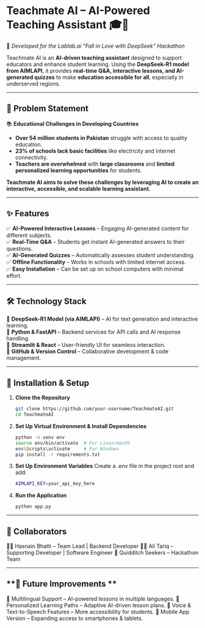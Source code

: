 # **Teachmate AI – AI-Powered Teaching Assistant** 🎓🤖  
🚀 *Developed for the Lablab.ai "Fall in Love with DeepSeek" Hackathon*  

Teachmate AI is an **AI-driven teaching assistant** designed to support educators and enhance student learning. Using the **DeepSeek-R1 model from AIMLAPI**, it provides **real-time Q&A, interactive lessons, and AI-generated quizzes** to make **education accessible for all**, especially in underserved regions.  

---

## **📌 Problem Statement**  
📚 **Educational Challenges in Developing Countries**  
- **Over 54 million students in Pakistan** struggle with access to quality education.  
- **23% of schools lack basic facilities** like electricity and internet connectivity.  
- **Teachers are overwhelmed** with **large classrooms** and **limited personalized learning opportunities** for students.  

**Teachmate AI aims to solve these challenges by leveraging AI to create an interactive, accessible, and scalable learning assistant.**  

---

## **✨ Features**  
✅ **AI-Powered Interactive Lessons** – Engaging AI-generated content for different subjects.  
✅ **Real-Time Q&A** – Students get instant AI-generated answers to their questions.  
✅ **AI-Generated Quizzes** – Automatically assesses student understanding.  
✅ **Offline Functionality** – Works in schools with limited internet access.  
✅ **Easy Installation** – Can be set up on school computers with minimal effort.  

---

## **🛠️ Technology Stack**  
🔹 **DeepSeek-R1 Model (via AIMLAPI)** – AI for text generation and interactive learning.  
🔹 **Python & FastAPI** – Backend services for API calls and AI response handling.  
🔹 **Streamlit & React** – User-friendly UI for seamless interaction.  
🔹 **GitHub & Version Control** – Collaborative development & code management.  

---

## **🚀 Installation & Setup**  
1. **Clone the Repository**  
   ```bash
   git clone https://github.com/your-username/TeachmateAI.git
   cd TeachmateAI

2. **Set Up Virtual Environment & Install Dependencies**  
   ```bash
   python -m venv env
   source env/bin/activate  # For Linux/macOS
   env\Scripts\activate     # For Windows
   pip install -r requirements.txt

3. **Set Up Environment Variables**
   Create a .env file in the project root and add:
   ```bash
   AIMLAPI_KEY=your_api_key_here
   
4. **Run the Application**
   ```bash
   python app.py

---

## **🤝 Collaborators**
👨‍💻 Hasnain Bhatti – Team Lead | Backend Developer
👨‍💻 Ali Tariq – Supporting Developer | Software Engineer
👥 Quidditch Seekers – Hackathon Team

---

## **📌 Future Improvements **
🔹 Multilingual Support – AI-powered lessons in multiple languages.
🔹 Personalized Learning Paths – Adaptive AI-driven lesson plans.
🔹 Voice & Text-to-Speech Features – More accessibility for students.
🔹 Mobile App Version – Expanding access to smartphones & tablets.
